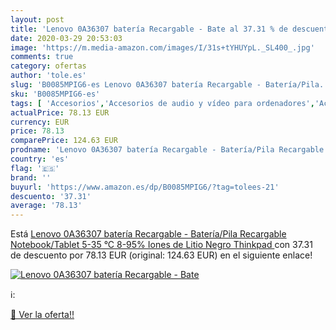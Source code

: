 ```yaml
---
layout: post
title: 'Lenovo 0A36307 batería Recargable - Bate al 37.31 % de descuento'
date: 2020-03-29 20:53:03
image: 'https://m.media-amazon.com/images/I/31s+tYHUYpL._SL400_.jpg'
comments: true
category: ofertas
author: 'tole.es'
slug: 'B0085MPIG6-es Lenovo 0A36307 batería Recargable - Batería/Pila...'
sku: 'B0085MPIG6-es'
tags: [ 'Accesorios','Accesorios de audio y vídeo para ordenadores','Accesorios para móviles','Ampliadores y magnificadores para pantallas de teléfonos móviles','Aspiración, limpieza y cuidado de suelo y ventanas','Aspiradoras','Audio y vídeo portátil','Auriculares para equipo de audio','Auriculares y accesorios','Bombillas','Bombillas Wi-Fi','Bombillas de color','Bombillas de uso específico','Bricolaje y herramientas','Cables USB','Cables y accesorios','Cables y conectores','Clientes de streaming','Comunicación móvil y accesorios','Consolas Nintendo Switch','Deportes y aire libre','Dispositivos de red','Dispositivos para el streaming','Electrónica','Electrónica y dispositivos para el deporte','Enchufes estándar','Enchufes inteligentes y a control remoto','Enchufes y accesorios','Equipos de audio y Hi-Fi','Hardware y juegos para Nintendo Switch','Hogar y cocina','Iluminación','Iluminación de interior','Iluminación decorativa y para usos específicos de interior','Informática','Instalación eléctrica','Monitores de actividad','Muebles de TV y multimedia','Muebles de hogar','Móviles','Móviles y smartphones libres','Radios portátiles','Repetidores de red','Robots aspiradores','Routers','Sillas Gaming','Smartwatches','Switches de red','TV, vídeo y home cinema','Tablets','Tecnología para vestir','Telefonía fija y accesorios','Televisores','Teléfonos analógicos','Tiras LED de interior','Videojuegos','Webcams y telefonía VoIP','lenovo', ]
actualPrice: 78.13 EUR
currency: EUR
price: 78.13
comparePrice: 124.63 EUR
prodname: 'Lenovo 0A36307 batería Recargable - Batería/Pila Recargable  Notebook/Tablet  5-35 °C  8-95%  Iones de Litio  Negro  Thinkpad '
country: 'es'
flag: '🇪🇸'
brand: ''
buyurl: 'https://www.amazon.es/dp/B0085MPIG6/?tag=tolees-21'
descuento: '37.31'
average: '78.13'
---
```


Está [Lenovo 0A36307 batería Recargable - Batería/Pila Recargable  Notebook/Tablet  5-35 °C  8-95%  Iones de Litio  Negro  Thinkpad ](https://www.amazon.es/dp/B0085MPIG6/?tag=tolees-21) con 37.31 de descuento por 78.13 EUR (original: 124.63 EUR) en el siguiente enlace!

[![Lenovo 0A36307 batería Recargable - Bate](https://m.media-amazon.com/images/I/31s+tYHUYpL._SL400_.jpg)](https://www.amazon.es/dp/B0085MPIG6/?tag=tolees-21)

ℹ️:


[🛒 Ver la oferta!!](https://www.amazon.es/dp/B0085MPIG6/?tag=tolees-21)
